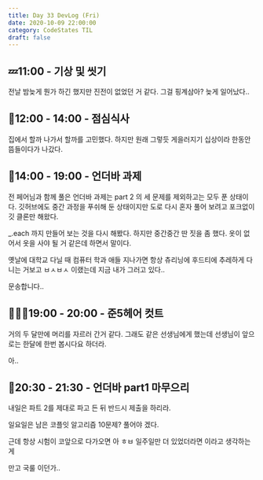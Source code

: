 ```yaml
---
title: Day 33 DevLog (Fri)
date: 2020-10-09 22:00:00
category: CodeStates TIL
draft: false
---
```


## 💤11:00 - 기상 및 씻기

전날 밤늦게 뭔가 하긴 했지만 진전이 없었던 거 같다.
그걸 핑계삼아? 늦게 일어났다..

## 🍳12:00 - 14:00 - 점심식사

집에서 할까 나가서 할까를 고민했다.
하지만 원래 그렇듯 게을러지기 십상이라 한동안 뜸들이다가 나갔다.

## 🌋14:00 - 19:00 - 언더바 과제

전 페어님과 함께 풀은 언더바 과제는 part 2 의 세 문제를 제외하고는 모두 푼 상태이다.
깃허브에도 중간 과정을 푸쉬해 둔 상태이지만 도로 다시 혼자 풀어 보려고 포크없이 깃 클론만 해왔다.

\_.each 까지 만들어 보는 것을 다시 해봤다.
하지만 중간중간 딴 짓을 좀 했다. 옷이 없어서 옷을 사야 될 거 같은데 하면서 말이다.

옛날에 대학교 다닐 때 컴퓨터 학과 애들 지나가면 항상 츄리닝에 후드티에 추레하게 다니는 거보고 ㅂㅅㅂㅅ 이랬는데 지금 내가 그러고 있다..

문송합니다..

## 💇🏻‍♂️19:00 - 20:00 - 준5헤어 컷트

거의 두 달만에 머리를 자르러 간거 같다.
그래도 같은 선생님에게 했는데 선생님이 앞으로는 한달에 한번 봅시다요 하더라.

아..

## 👋20:30 - 21:30 - 언더바 part1 마무으리

내일은 파트 2를 제대로 파고 든 뒤 반드시 제출을 하리라.

일요일은 남은 코플잇 알고리즘 10문제? 풀어야 겠다.

근데 항상 시험이 코앞으로 다가오면 아 ㅎㅂ 일주일만 더 있었더라면 이라고 생각하는게

만고 국룰 이던가..
